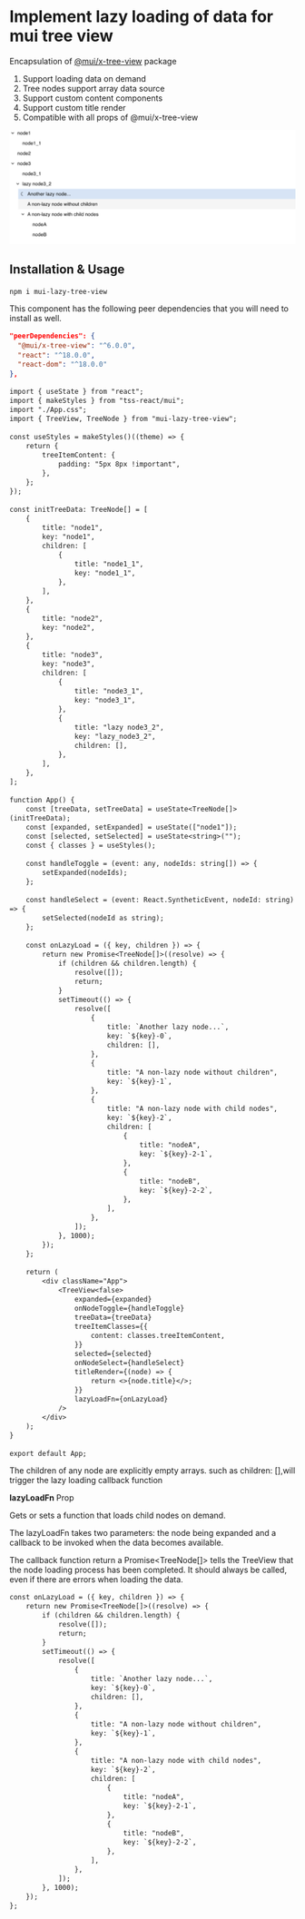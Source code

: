 
# Implement lazy loading of data for mui tree view

Encapsulation of [@mui/x-tree-view](https://github.com/bigrivi/mui-x/tree/next/packages/x-tree-view) package

1. Support loading data on demand
2. Tree nodes support array data source
3. Support custom content components
4. Support custom title render
5. Compatible with all props of @mui/x-tree-view

<img src="./img.png" width="600px"/>

## Installation & Usage

```
npm i mui-lazy-tree-view
```

This component has the following peer dependencies that you will need to install as well.

```json
"peerDependencies": {
  "@mui/x-tree-view": "^6.0.0",
  "react": "^18.0.0",
  "react-dom": "^18.0.0"
},
```

```tsx
import { useState } from "react";
import { makeStyles } from "tss-react/mui";
import "./App.css";
import { TreeView, TreeNode } from "mui-lazy-tree-view";

const useStyles = makeStyles()((theme) => {
    return {
        treeItemContent: {
            padding: "5px 8px !important",
        },
    };
});

const initTreeData: TreeNode[] = [
    {
        title: "node1",
        key: "node1",
        children: [
            {
                title: "node1_1",
                key: "node1_1",
            },
        ],
    },
    {
        title: "node2",
        key: "node2",
    },
    {
        title: "node3",
        key: "node3",
        children: [
            {
                title: "node3_1",
                key: "node3_1",
            },
            {
                title: "lazy node3_2",
                key: "lazy_node3_2",
                children: [],
            },
        ],
    },
];

function App() {
    const [treeData, setTreeData] = useState<TreeNode[]>(initTreeData);
    const [expanded, setExpanded] = useState(["node1"]);
    const [selected, setSelected] = useState<string>("");
    const { classes } = useStyles();

    const handleToggle = (event: any, nodeIds: string[]) => {
        setExpanded(nodeIds);
    };

    const handleSelect = (event: React.SyntheticEvent, nodeId: string) => {
        setSelected(nodeId as string);
    };

    const onLazyLoad = ({ key, children }) => {
        return new Promise<TreeNode[]>((resolve) => {
            if (children && children.length) {
                resolve([]);
                return;
            }
            setTimeout(() => {
                resolve([
                    {
                        title: `Another lazy node...`,
                        key: `${key}-0`,
                        children: [],
                    },
                    {
                        title: "A non-lazy node without children",
                        key: `${key}-1`,
                    },
                    {
                        title: "A non-lazy node with child nodes",
                        key: `${key}-2`,
                        children: [
                            {
                                title: "nodeA",
                                key: `${key}-2-1`,
                            },
                            {
                                title: "nodeB",
                                key: `${key}-2-2`,
                            },
                        ],
                    },
                ]);
            }, 1000);
        });
    };

    return (
        <div className="App">
            <TreeView<false>
                expanded={expanded}
                onNodeToggle={handleToggle}
                treeData={treeData}
                treeItemClasses={{
                    content: classes.treeItemContent,
                }}
                selected={selected}
                onNodeSelect={handleSelect}
                titleRender={(node) => {
                    return <>{node.title}</>;
                }}
                lazyLoadFn={onLazyLoad}
            />
        </div>
    );
}

export default App;

```
The children of any node are explicitly empty arrays.
such as children: [],will trigger the lazy loading callback function

**lazyLoadFn** Prop

Gets or sets a function that loads child nodes on demand.

The lazyLoadFn takes two parameters: the node being expanded and a callback to be invoked when the data becomes available.

The callback function return a Promise<TreeNode[]> tells the TreeView that the node loading process has been completed. It should always be called, even if there are errors when loading the data.

```tsx
const onLazyLoad = ({ key, children }) => {
    return new Promise<TreeNode[]>((resolve) => {
        if (children && children.length) {
            resolve([]);
            return;
        }
        setTimeout(() => {
            resolve([
                {
                    title: `Another lazy node...`,
                    key: `${key}-0`,
                    children: [],
                },
                {
                    title: "A non-lazy node without children",
                    key: `${key}-1`,
                },
                {
                    title: "A non-lazy node with child nodes",
                    key: `${key}-2`,
                    children: [
                        {
                            title: "nodeA",
                            key: `${key}-2-1`,
                        },
                        {
                            title: "nodeB",
                            key: `${key}-2-2`,
                        },
                    ],
                },
            ]);
        }, 1000);
    });
};
```